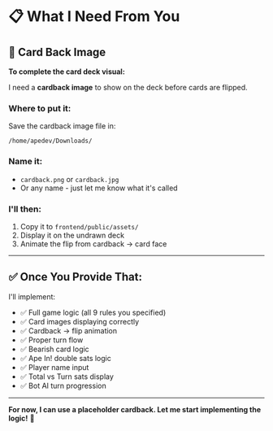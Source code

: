 # 📋 What I Need From You

## 🎴 Card Back Image

**To complete the card deck visual:**

I need a **cardback image** to show on the deck before cards are flipped.

### Where to put it:
Save the cardback image file in:
```
/home/apedev/Downloads/
```

### Name it:
- `cardback.png` or `cardback.jpg`
- Or any name - just let me know what it's called

### I'll then:
1. Copy it to `frontend/public/assets/`
2. Display it on the undrawn deck
3. Animate the flip from cardback → card face

---

## ✅ Once You Provide That:

I'll implement:
- ✅ Full game logic (all 9 rules you specified)
- ✅ Card images displaying correctly  
- ✅ Cardback → flip animation
- ✅ Proper turn flow
- ✅ Bearish card logic
- ✅ Ape In! double sats logic
- ✅ Player name input
- ✅ Total vs Turn sats display
- ✅ Bot AI turn progression

---

**For now, I can use a placeholder cardback. Let me start implementing the logic!** 🚀







